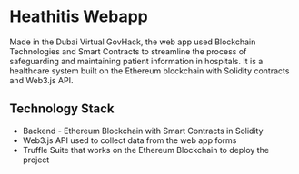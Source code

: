 # Heathitis Webapp

Made in the Dubai Virtual GovHack, the web app used Blockchain Technologies and Smart Contracts to streamline the process of safeguarding and maintaining patient information in hospitals. It is a healthcare system built on the Ethereum blockchain with Solidity contracts and Web3.js API.

## Technology Stack
- Backend - Ethereum Blockchain with Smart Contracts in Solidity
- Web3.js API used to collect data from the web app forms
- Truffle Suite that works on the Ethereum Blockchain to deploy the project
